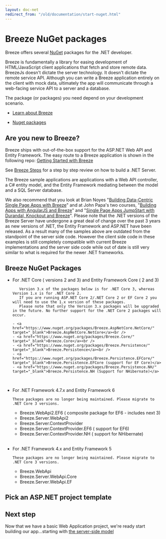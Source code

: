 ```yaml
---
layout: doc-net
redirect_from: "/old/documentation/start-nuget.html"
---
```

# Breeze NuGet packages
Breeze offers several <a href="http://nuget.org/" target="_blank">NuGet</a> packages for the .NET developer.

Breeze is fundamentally a library for easing development of HTML/JavaScript client applications that fetch and store remote data. BreezeJs doesn't dictate the server technology. It doesn't dictate the remote service API. Although you can write a Breeze application entirely on the client with mock data, ultimately the app will communicate through a web-facing service API to a server and a database.

The package (or packages) you need depend on your development scenario.

* [Learn about Breeze](#learn)

* [Nuget packages](#current)

<a name="learn"></a>

## Are you new to Breeze?

Breeze ships with out-of-the-box support for the ASP.NET Web API and Entity Framework. The easy route to a Breeze application is shown in the following repo: <a href="https://github.com/Breeze/northwind-core-ng-demo" target="_blank">Getting Started with Breeze</a>

See [Breeze Steps](https://github.com/Breeze/northwind-core-ng-demo/blob/master/STEPS.md) for a step by step review on how to build a .NET Server. 

The Breeze sample applications are applications with a Web API controller, a C# entity model, and the Entity Framework mediating between the model and a SQL Server database.

We also recommend that you look at Brian Noyes "<a href="http://www.pluralsight.com/courses/building-single-page-applications-breeze" target="_blank">Building Data-Centric Single Page Apps with Breeze</a>" and at John Papa's two courses, "<a href="http://www.pluralsight.com/training/Courses/TableOfContents/build-apps-angular-breeze" target="_blank">Building Apps with AngularJS and Breeze</a>" and "<a href="http://www.pluralsight.com/training/Courses/TableOfContents/build-apps-angular-breeze" target="_blank">Single Page Apps JumpStart with Durandal, Knockout and Breeze</a>". Please note that the .NET versions of the Breeze Server have undergone a great deal of change over the past 3 years as new versions of .NET, the Entity Framework and ASP.NET have been released.  As a result many of the samples above are outdated from the standpoint of the server side code.  However the client side code in these examples is still completely compatible with current Breeze implementations and the server side code while out of date is still very similar to what is required for the newer .NET frameworks.

<a name="current"></a>

## Breeze NuGet Packages

- For .NET Core ( versions 2 and 3) and Entity Framework Core ( 2 and 3)

         Version 3.x of the packages below is for .NET Core 3, whereas Version 1.x is for .NET Core 2.
         If you are running ASP.NET Core 2/.NET Core 2 or EF Core 2 you will need to use the 1.x version of these packages.
         Please note that only the Version 3.x packages will be upgraded in the future. No further support for the .NET Core 2 packages will occur.
    
      - <a href="https://www.nuget.org/packages/Breeze.AspNetCore.NetCore/" target="_blank">Breeze.AspNetCore.NetCore</a><br />
      - <a href="https://www.nuget.org/packages/Breeze.Core/" target="_blank">Breeze.Core</a><br />
      - <a href="https://www.nuget.org/packages/Breeze.Persistence/" target="_blank">Breeze.Persistence</a><br />
      - <a href="https://www.nuget.org/packages/Breeze.Persistence.EFCore/"  target="_blank">Breeze.Persistence.EFCore (support for EF Core)</a>
      - <a href="https://www.nuget.org/packages/Breeze.Persistence.NH/" target="_blank">Breeze.Persistence.NH (Support for NHibernate)</a>

  <br>

- For .NET Framework 4.7.x  and Entity Framework 6 

      These packages are no longer being maintained. Please migrate to .NET Core 3 versions.

     - Breeze.WebApi2.EF6  ( composite package for EF6 - includes next 3)
     - Breeze.Server.WebApi2
     - Breeze.Server.ContextProvider
     - Breeze.Server.ContextProvider.EF6  ( support for EF6)
     - Breeze.Server.ContextProvider.NH ( support for NHibernate)
     <br><br>

- For .NET Framework 4.x and Entity Framework 5   

      These packages are no longer being maintained. Please migrate to .NET Core 3 versions.

     - Breeze.WebApi
     - Breeze.Server.WebApi.Core
     - Breeze.Server.WebApi.EF

## Pick an ASP.NET project template


## Next step


Now that we have a basic Web Application project, we're ready start building our app...starting with [the server-side model](/doc-net/ef-serverside-model)
